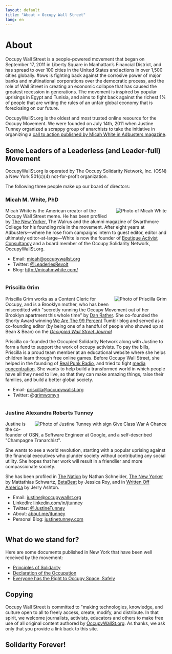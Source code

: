 ```yaml
---
layout: default
title: "About « Occupy Wall Street"
lang: en
---
```


# About

Occupy Wall Street is a people-powered movement that began on September 17,
2011 in Liberty Square in Manhattan’s Financial District, and has spread to
over 100 cities in the United States and actions in over 1,500 cities
globally. #ows is fighting back against the corrosive power of major banks and
multinational corporations over the democratic process, and the role of Wall
Street in creating an economic collapse that has caused the greatest recession
in generations. The movement is inspired by popular uprisings in Egypt and
Tunisia, and aims to fight back against the richest 1% of people that are
writing the rules of an unfair global economy that is foreclosing on our
future.

OccupyWallSt.org is the oldest and most trusted online resource for the Occupy
Movement. We were founded on July 14th, 2011 when Justine Tunney organized a
scrappy group of anarchists to take the initiative in organizing a
[call to action published by Micah White in Adbusters magazine](call-to-action).

## Some Leaders of a Leaderless (and Leader-full) Movement

OccupyWallSt.org is operated by The Occupy Solidarity Network, Inc. (OSN) a New
York 501(c)(4) not-for-profit organization.

The following three people make up our board of directors:

### Micah M. White, PhD

<img alt="Photo of Micah White" src="//i.imgur.com/DL4cItOm.jpg"
     style="float:right;margin-left:1em;margin-bottom:1em">

Micah White is the American creator of the Occupy Wall Street meme. He has been
profiled by [The New Yorker](pre-occupied), The Walrus and the alumni magazine
of Swarthmore College for his founding role in the movement. After eight years
at Adbusters—where he rose from campaigns intern to guest editor, editor and
ultimately editor-at-large—White is now the founder of
[Boutique Activist Consultancy](boutique) and a board member of the Occupy
Solidarity Network, OccupyWallSt.org.

- Email: <micah@occupywallst.org>
- Twitter: [@LeaderlesRevolt](https://twitter.com/LeaderlesRevolt)
- Blog: <http://micahmwhite.com/>

[boutique]: http://micahmwhite.com/boutique-activist-consultancy/
[call-to-action]: https://www.adbusters.org/blogs/adbusters-blog/occupywallstreet.html
[pre-occupied]: http://www.newyorker.com/reporting/2011/11/28/111128fa_fact_schwartz?currentPage=all

<div style="clear:both"></div>

### Priscilla Grim

<img alt="Photo of Priscilla Grim" src="//i.imgur.com/qAQHzSD.jpg"
     style="float:right;margin-left:1em;margin-bottom:1em">

Priscilla Grim works as a Content Cleric for Occupy, and is a Brooklyn mother,
who has been miscredited with "secretly running the Occupy Movement out of her
Brooklyn apartment this whole time" by [Dan Rather](dan-rather-article). She
co-founded the Shorty Award winning [We Are The 99 Percent](wearethe99percent)
Tumblr blog and served as a co-founding editor (by being one of a handful of
people who showed up at Bean & Bean) on the
*[Occupied Wall Street Journal](owsj)*

Priscilla co-founded the Occupied Solidarity Network along with Justine to form
a fund to support the work of occupy activists. To pay the bills, Priscilla is
a proud team member at an educational website where she helps children learn
through free online games. Before Occupy Wall Street, she helped in the
founding of [Real Punk Radio](http://realpunkradio.com), and tried to fight
[media concentration](media-concentration). She wants to help build a
transformed world in which people have all they need to live, so that they can
make amazing things, raise their families, and build a better global society.

- Email: <priscilla@occupywallst.org>
- Twitter: [@grimwomyn](https://twitter.com/grimwomyn)

[dan-rather-article]: http://www.mediaite.com/tv/dan-rather-force-behind-ows-is-a-woman-operating-out-of-her-apartment-in-new-york/
[media-concentration]: http://gothamist.com/2004/08/23/priscilla_grim_membership_advocacy_director_aivf.php
[owsj]: http://occupiedmedia.us/
[wearethe99percent]: http://wearethe99percent.tumblr.com/

<div style="clear:both"></div>

### Justine Alexandra Roberts Tunney

<img alt="Photo of Justine Tunney with sign Give Class War A Chance"
     src="//i.imgur.com/JalVSdXm.jpg"
     style="float:right;margin-left:1em;margin-bottom:1em">

Justine is the co-founder of OSN, a Software Engineer at Google, and a
self-described "Champagne Tranarchist".

She wants to see a world revolution, starting with a popular uprising against
the financial executives who plunder society without contributing any social
utility. She hopes that her work will result in a friendlier and more
compassionate society.

She has been profiled in [The Nation](breaking-up-with-occupy) by Nathan
Schneider, [The New Yorker](pre-occupied) by Mattathias Schwartz,
[BetaBeat](betabeat-militia) by Jessica Roy, and in
[Written Off America](occupy-eats-own) by Jerry Ashton.

- Email: <justine@occupywallst.org>
- LinkedIn: [linkedin.com/in/jtunney](http://www.linkedin.com/in/jtunney)
- Twitter: [@JustineTunney](https://twitter.com/JustineTunney)
- About: [about.me/jtunney](http://about.me/jtunney)
- Personal Blog: [justinetunney.com](http://justinetunney.com)

[betabeat-militia]: http://betabeat.com/2013/09/googler-wants-to-kickstart-a-nonviolent-occupy-wall-street-militia/
[breaking-up-with-occupy]: http://www.thenation.com/article/176142/breaking-occupy?page=full
[occupy-eats-own]: writtenoffamerica.com/occupy-eats-its-own-over-an-iconic-poster/
[pre-occupied]: http://www.newyorker.com/reporting/2011/11/28/111128fa_fact_schwartz?currentPage=all

<div style="clear:both"></div>

## What do we stand for?

Here are some documents published in New York that have been well received by the movement:

- [Principles of Solidarity](http://www.nycga.net/resources/principles-of-solidarity/)
- [Declaration of the Occupation](http://www.nycga.net/resources/declaration/)
- [Everyone has the Right to Occupy Space, Safely](http://occupywallst.org/article/everyone-has-right-occupy-space-safely/)

## Copying

Occupy Wall Street is committed to "making technologies, knowledge, and culture
open to all to freely access, create, modify, and distribute.  In that spirit,
we welcome journalists, activists, educators and others to make free use of all
original content authored by [OccupyWallSt.org](http://occupywallst.org/). As
thanks, we ask only that you provide a link back to this site.

## Solidarity Forever!
